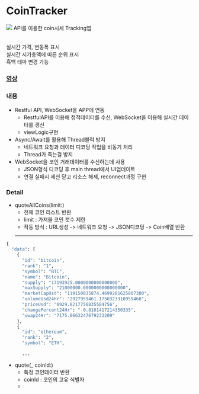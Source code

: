 # CoinTracker
<img src = "https://file.notion.so/f/f/6eaeed49-aa3c-4cb4-91d7-a92fcc3b7971/a21c74c4-1bc0-4926-bdb0-c101d02359b6/Apple_iPhone_Xs_Max_Presentation_(1)_%E1%84%87%E1%85%A9%E1%86%A8%E1%84%89%E1%85%A1%E1%84%87%E1%85%A9%E1%86%AB_2.jpg?table=block&id=120e9da4-b740-80e2-ac67-df0fba022a40&spaceId=6eaeed49-aa3c-4cb4-91d7-a92fcc3b7971&expirationTimestamp=1737460800000&signature=LVBUZB6dsfOeDSazNQv7qW7MtZpiFGmuB0sfKTY4eO0&downloadName=Apple+iPhone+Xs+Max+Presentation+%281%29+%E1%84%87%E1%85%A9%E1%86%A8%E1%84%89%E1%85%A1%E1%84%87%E1%85%A9%E1%86%AB+2.jpg" />
API를 이용한 coin시세 Tracking앱<br><br>

실시간 가격, 변동폭 표시<br>
실시간 시가총액에 따른 순위 표시<br>
흑백 테마 변경 가능<br>

### <a href="https://youtube.com/shorts/GF8x7Xl29nQ?feature=share">영상</a>

### 내용
- Restful API, WebSocket을 APP에 연동<br>
  - RestfulAPI를 이용해 정적데이터를 수신, WebSocket을 이용해 실시간 데이터를 갱신
  - viewLogic구현
- Async/Await를 활용해 Thread블럭 방지<br>
  - 네트워크 요청과 데이터 디코딩 작업을 비동기 처리
  - Thread가 죽는걸 방지
- WebSocket을 코인 거래데이터를 수신하는데 사용
  - JSON형식 디코딩 후 main thread에서 UI업데이트
  - 연결 실패시 세션 닫고 리소스 해제, reconnect과정 구현

### Detail
- quoteAllCoins(limit:)
  - 전체 코인 리스트 반환
  - limit : 가져올 코인 갯수 제한
  - 작동 방식 : URL생성 -> 네트워크 요청 -> JSON디코딩 -> Coin배열 반환
  -----------------------------------------
```python
{
  "data": [
    {
      "id": "bitcoin",
      "rank": "1",
      "symbol": "BTC",
      "name": "Bitcoin",
      "supply": "17193925.0000000000000000",
      "maxSupply": "21000000.0000000000000000",
      "marketCapUsd": "119150835874.4699281625807300",
      "volumeUsd24Hr": "2927959461.1750323310959460",
      "priceUsd": "6929.8217756835584756",
      "changePercent24Hr": "-0.8101417214350335",
      "vwap24Hr": "7175.0663247679233209"
    },
    {
      "id": "ethereum",
      "rank": "2",
      "symbol": "ETH",

      ...


```

- quote(_ coinId:)
  - 특정 코인데이터 반환
  - coinId : 코인의 고유 식별자
  - 
